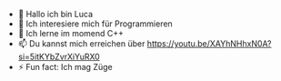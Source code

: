 - 👋 Hallo ich bin Luca
- 👀 Ich interesiere mich für Programmieren
- 🌱 Ich lerne im momend C++
- 📫 Du kannst mich erreichen über https://youtu.be/XAYhNHhxN0A?si=5itKYbZvrXiYuRX0
- ⚡ Fun fact: Ich mag Züge
